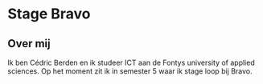 # Stage Bravo

## Over mij
Ik ben Cédric Berden en ik studeer ICT aan de Fontys university of applied sciences. Op het moment zit ik in semester 5 waar ik stage loop bij Bravo.
